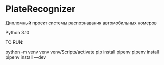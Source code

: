 # PlateRecognizer
Дипломный проект системы распознавания автомобильных номеров

Python 3.10 

TO RUN: 

python -m venv venv
venv/Scripts/activate
pip install pipenv
pipenv install
pipenv install —dev
